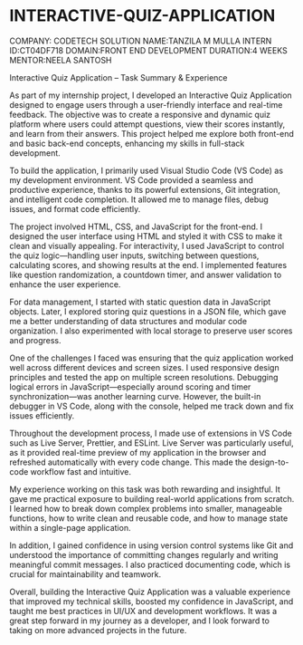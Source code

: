 # INTERACTIVE-QUIZ-APPLICATION

COMPANY: CODETECH SOLUTION
NAME:TANZILA M MULLA
INTERN ID:CT04DF718
DOMAIN:FRONT END DEVELOPMENT
DURATION:4 WEEKS
MENTOR:NEELA SANTOSH





Interactive Quiz Application – Task Summary & Experience

As part of my internship project, I developed an Interactive Quiz Application designed to engage users through a user-friendly interface and real-time feedback. The objective was to create a responsive and dynamic quiz platform where users could attempt questions, view their scores instantly, and learn from their answers. This project helped me explore both front-end and basic back-end concepts, enhancing my skills in full-stack development.

To build the application, I primarily used Visual Studio Code (VS Code) as my development environment. VS Code provided a seamless and productive experience, thanks to its powerful extensions, Git integration, and intelligent code completion. It allowed me to manage files, debug issues, and format code efficiently.

The project involved HTML, CSS, and JavaScript for the front-end. I designed the user interface using HTML and styled it with CSS to make it clean and visually appealing. For interactivity, I used JavaScript to control the quiz logic—handling user inputs, switching between questions, calculating scores, and showing results at the end. I implemented features like question randomization, a countdown timer, and answer validation to enhance the user experience.

For data management, I started with static question data in JavaScript objects. Later, I explored storing quiz questions in a JSON file, which gave me a better understanding of data structures and modular code organization. I also experimented with local storage to preserve user scores and progress.

One of the challenges I faced was ensuring that the quiz application worked well across different devices and screen sizes. I used responsive design principles and tested the app on multiple screen resolutions. Debugging logical errors in JavaScript—especially around scoring and timer synchronization—was another learning curve. However, the built-in debugger in VS Code, along with the console, helped me track down and fix issues efficiently.

Throughout the development process, I made use of extensions in VS Code such as Live Server, Prettier, and ESLint. Live Server was particularly useful, as it provided real-time preview of my application in the browser and refreshed automatically with every code change. This made the design-to-code workflow fast and intuitive.

My experience working on this task was both rewarding and insightful. It gave me practical exposure to building real-world applications from scratch. I learned how to break down complex problems into smaller, manageable functions, how to write clean and reusable code, and how to manage state within a single-page application.

In addition, I gained confidence in using version control systems like Git and understood the importance of committing changes regularly and writing meaningful commit messages. I also practiced documenting code, which is crucial for maintainability and teamwork.

Overall, building the Interactive Quiz Application was a valuable experience that improved my technical skills, boosted my confidence in JavaScript, and taught me best practices in UI/UX and development workflows. It was a great step forward in my journey as a developer, and I look forward to taking on more advanced projects in the future.
